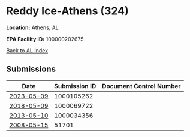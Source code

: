 # Reddy Ice-Athens (324)

**Location:** Athens, AL

**EPA Facility ID:** 100000202675

[Back to AL Index](../../index.md)

## Submissions

| Date | Submission ID | Document Control Number |
|------|--------------|-------------------------|
| [2023-05-09](submissions/1000105262.md) | 1000105262 |  |
| [2018-05-09](submissions/1000069722.md) | 1000069722 |  |
| [2013-05-10](submissions/1000034356.md) | 1000034356 |  |
| [2008-05-15](submissions/51701.md) | 51701 |  |
